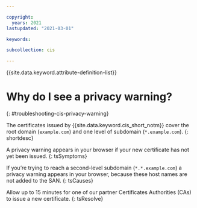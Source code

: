 ```yaml
---

copyright:
  years: 2021
lastupdated: "2021-03-01"

keywords: 

subcollection: cis

---
```


{{site.data.keyword.attribute-definition-list}}

# Why do I see a privacy warning?
{: #troubleshooting-cis-privacy-warning}

The certificates issued by {{site.data.keyword.cis_short_notm}} cover the root domain (`example.com`) and one level of subdomain (`*.example.com`).
{: shortdesc}

A privacy warning appears in your browser if your new certificate has not yet been issued.
{: tsSymptoms}

If you’re trying to reach a second-level subdomain (`*.*.example.com`) a privacy warning appears in your browser, because these host names are not added to the SAN.
{: tsCauses}

Allow up to 15 minutes for one of our partner Certificates Authorities (CAs) to issue a new certificate.
{: tsResolve}
